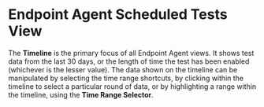 # Endpoint Agent Scheduled Tests View

The **Timeline** is the primary focus of all Endpoint Agent views. It shows test data from the last 30 days, or the length of time the test has been enabled (whichever is the lesser value). The data shown on the timeline can be manipulated by selecting the time range shortcuts, by clicking within the timeline to select a particular round of data, or by highlighting a range within the timeline, using the **Time Range Selector**.
